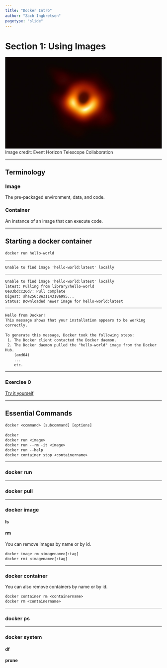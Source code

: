 ```yaml
---
title: "Docker Intro"
author: "Zach Ingbretsen"
pagetype: "slide"
---
```


# Section 1: Using Images

![First image of a black hole](blackhole.jpg)
Image credit: Event Horizon Telescope Collaboration

---

## Terminology
### Image
The pre-packaged environment, data, and code.
### Container
An instance of an image that can execute code.

---

## Starting a docker container
```bash
docker run hello-world
```
---
```output
Unable to find image 'hello-world:latest' locally
```
---
```output
Unable to find image 'hello-world:latest' locally
latest: Pulling from library/hello-world
0e03bdcc26d7: Pull complete 
Digest: sha256:8e3114318a995...
Status: Downloaded newer image for hello-world:latest
```
---
```output
Hello from Docker!
This message shows that your installation appears to be working correctly.

To generate this message, Docker took the following steps:
 1. The Docker client contacted the Docker daemon.
 2. The Docker daemon pulled the "hello-world" image from the Docker Hub.
    (amd64)
    ...
    etc.
```
---
### Exercise 0
[Try it yourself](/exercises/0)

---

## Essential Commands
```
docker <command> [subcommand] [options]

docker
docker run <image>
docker run --rm -it <image>
docker run --help
docker container stop <containername>
```
---
### docker run
---
### docker pull
---
### docker image
#### ls
#### rm
You can remove images by name or by id.
```
docker image rm <imagename>[:tag]
docker rmi <imagename>[:tag]
```
---
### docker container
You can also remove containers by name or by id.
```
docker container rm <containername>
docker rm <containername>
```
---
### docker ps
---
### docker system
#### df
#### prune

